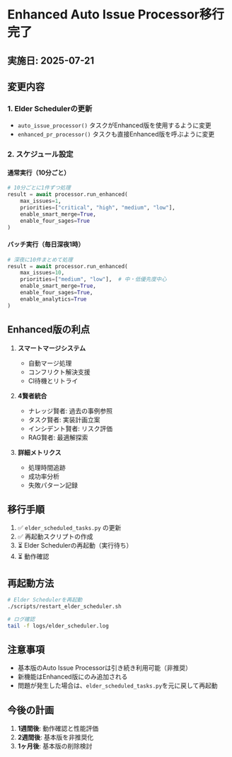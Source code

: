 # Enhanced Auto Issue Processor移行完了

## 実施日: 2025-07-21

## 変更内容

### 1. Elder Schedulerの更新
- `auto_issue_processor()` タスクがEnhanced版を使用するように変更
- `enhanced_pr_processor()` タスクも直接Enhanced版を呼ぶように変更

### 2. スケジュール設定

#### 通常実行（10分ごと）
```python
# 10分ごとに1件ずつ処理
result = await processor.run_enhanced(
    max_issues=1,
    priorities=["critical", "high", "medium", "low"],
    enable_smart_merge=True,
    enable_four_sages=True
)
```

#### バッチ実行（毎日深夜1時）
```python
# 深夜に10件まとめて処理
result = await processor.run_enhanced(
    max_issues=10,
    priorities=["medium", "low"],  # 中・低優先度中心
    enable_smart_merge=True,
    enable_four_sages=True,
    enable_analytics=True
)
```

## Enhanced版の利点

1. **スマートマージシステム**
   - 自動マージ処理
   - コンフリクト解決支援
   - CI待機とリトライ

2. **4賢者統合**
   - ナレッジ賢者: 過去の事例参照
   - タスク賢者: 実装計画立案
   - インシデント賢者: リスク評価
   - RAG賢者: 最適解探索

3. **詳細メトリクス**
   - 処理時間追跡
   - 成功率分析
   - 失敗パターン記録

## 移行手順

1. ✅ `elder_scheduled_tasks.py` の更新
2. ✅ 再起動スクリプトの作成
3. ⏳ Elder Schedulerの再起動（実行待ち）
4. ⏳ 動作確認

## 再起動方法

```bash
# Elder Schedulerを再起動
./scripts/restart_elder_scheduler.sh

# ログ確認
tail -f logs/elder_scheduler.log
```

## 注意事項

- 基本版のAuto Issue Processorは引き続き利用可能（非推奨）
- 新機能はEnhanced版にのみ追加される
- 問題が発生した場合は、`elder_scheduled_tasks.py`を元に戻して再起動

## 今後の計画

1. **1週間後**: 動作確認と性能評価
2. **2週間後**: 基本版を非推奨化
3. **1ヶ月後**: 基本版の削除検討